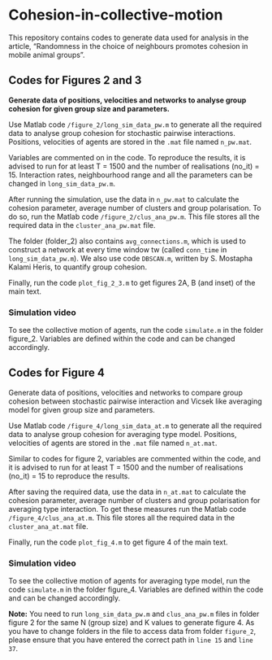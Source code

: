 # Cohesion-in-collective-motion

This repository contains codes to generate data used for analysis in the article, “Randomness in the choice of neighbours promotes cohesion in mobile animal groups”.

## Codes for Figures 2 and 3

**Generate data of positions, velocities and networks to analyse group cohesion for given group size and parameters.**

Use Matlab code `/figure_2/long_sim_data_pw.m` to generate all the required data to analyse group cohesion for stochastic pairwise interactions. Positions, velocities of agents are stored in the `.mat` file named `n_pw.mat`. 

Variables are commented on in the code. To reproduce the results, it is advised to run for at least T = 1500 and the number of realisations (no_it) = 15. Interaction rates, neighbourhood range and all the parameters can be changed in `long_sim_data_pw.m`.

After running the simulation, use the data in `n_pw.mat` to calculate the cohesion parameter, average number of clusters and group polarisation. To do so, run the Matlab code `/figure_2/clus_ana_pw.m`. This file stores all the required data in the `cluster_ana_pw.mat` file. 

The folder (folder_2) also contains `avg_connections.m`, which is used to construct a network at every time window tw (called `conn_time` in `long_sim_data_pw.m`). We also use code `DBSCAN.m`, written by S. Mostapha Kalami Heris, to quantify group cohesion. 

Finally, run the code `plot_fig_2_3.m` to get figures 2A, B (and inset) of the main text.

### Simulation video

To see the collective motion of agents, run the code `simulate.m` in the folder figure_2. Variables are defined within the code and can be changed accordingly.

## Codes for Figure 4

Generate data of positions, velocities and networks to compare group cohesion between stochastic pairwise interaction and Vicsek like averaging model for given group size and parameters.

Use Matlab code `/figure_4/long_sim_data_at.m` to generate all the required data to analyse group cohesion for averaging type model. Positions, velocities of agents are stored in the `.mat` file named `n_at.mat`.

Similar to codes for figure 2, variables are commented within the code, and it is advised to run for at least T = 1500 and the number of realisations (no_it) = 15 to reproduce the results.

After saving the required data, use the data in `n_at.mat` to calculate the cohesion parameter, average number of clusters and group polarisation for averaging type interaction. To get these measures run the Matlab code `/figure_4/clus_ana_at.m`. This file stores all the required data in the `cluster_ana_at.mat` file. 	

Finally, run the code `plot_fig_4.m` to get figure 4 of the main text.

### Simulation video

To see the collective motion of agents for averaging type model, run the code `simulate.m` in the folder figure_4. Variables are defined within the code and can be changed accordingly.

**Note:** You need to run `long_sim_data_pw.m` and `clus_ana_pw.m` files in folder figure 2 for the same N (group size) and K values to generate figure 4. As you have to change folders in the file to access data from folder `figure_2`, please ensure that you have entered the correct path in `line 15` and `line 37`. 

